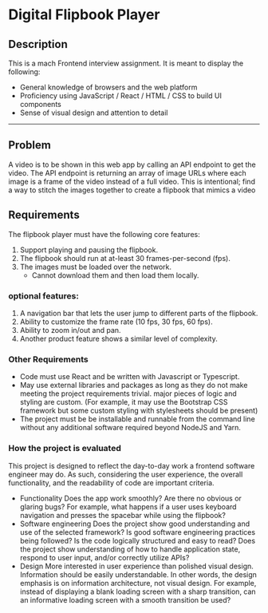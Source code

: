 # Digital Flipbook Player

## Description

This is a mach Frontend interview assignment. It is meant to display the following:
- General knowledge of browsers and the web platform
- Proficiency using JavaScript / React / HTML / CSS to build UI components
- Sense of visual design and attention to detail

---

## Problem

A video is to be shown in this web app by calling an API endpoint to get the video. The API endpoint is returning an array of image URLs where each image is a frame of the video instead of a full video. This is intentional; find a way to stitch the images together to create a flipbook that mimics a video

## Requirements

The flipbook player must have the following core features:
1. Support playing and pausing the flipbook.
2. The flipbook should run at at-least 30 frames-per-second (fps).
3. The images must be loaded over the network.
   - Cannot download them and then load them locally.

### optional features:

1. A navigation bar that lets the user jump to different parts of the flipbook.
2. Ability to customize the frame rate (10 fps, 30 fps, 60 fps).
3. Ability to zoom in/out and pan.
4. Another product feature shows a similar level of complexity.

### Other Requirements

- Code must use React and be written with Javascript or Typescript.
- May use external libraries and packages as long as they do not make meeting the project requirements trivial. major pieces of logic and styling are custom. (For example, it may use the Bootstrap CSS framework but some custom styling with stylesheets should be present)
- The project must be be installable and runnable from the command line without any additional software required beyond NodeJS and Yarn.

### How the project is evaluated

This project is designed to reflect the day-to-day work a frontend software engineer may do. As such, considering the user experience, the overall functionality, and the readability of code are important criteria.

- Functionality
  Does the app work smoothly? Are there no obvious or glaring bugs? For example, what happens if a user uses keyboard navigation and presses the spacebar while using the flipbook?
- Software engineering
  Does the project show good understanding and use of the selected framework? Is good software engineering practices being followed? Is the code logically structured and easy to read? Does the project show understanding of how to handle application state, respond to user input, and/or correctly utilize APIs?
- Design
  More interested in user experience than polished visual design. Information should be easily understandable. In other words, the design emphasis is on information architecture, not visual design. For example, instead of displaying a blank loading screen with a sharp transition, can an informative loading screen with a smooth transition be used?
